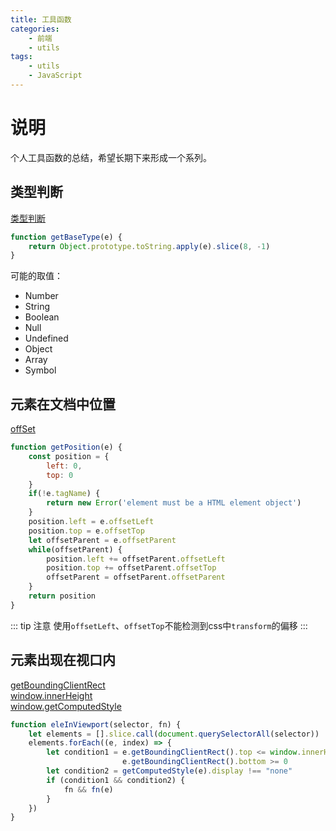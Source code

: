 ```yaml
---
title: 工具函数
categories: 
    - 前端
    - utils
tags: 
    - utils
    - JavaScript
---
```



[类型判断]:https://developer.mozilla.org/zh-CN/docs/Web/JavaScript/Reference/Global_Objects/Object/toString#Using_toString()_to_detect_object_class
[offset]:https://developer.mozilla.org/zh-CN/docs/Web/API/HTMLElement/offsetParent
[getBoundingClientRect]:https://developer.mozilla.org/zh-CN/docs/Web/API/Element/getBoundingClientRect
[window.innerHeight]:https://developer.mozilla.org/en-US/docs/Web/API/Window/innerHeight
[window.getComputedStyle]:https://developer.mozilla.org/zh-CN/docs/Web/API/Window/getComputedStyle


# 说明
个人工具函数的总结，希望长期下来形成一个系列。
<!-- more -->


<!-- more -->

## 类型判断
[类型判断][类型判断]   

```js
function getBaseType(e) {
    return Object.prototype.toString.apply(e).slice(8, -1)
}
```
可能的取值：
* Number
* String
* Boolean
* Null
* Undefined
* Object
* Array
* Symbol


## 元素在文档中位置
[offSet][offSet]

```js
function getPosition(e) {
    const position = {
        left: 0,
        top: 0
    }
    if(!e.tagName) {
        return new Error('element must be a HTML element object')
    }
    position.left = e.offsetLeft
    position.top = e.offsetTop
    let offsetParent = e.offsetParent
    while(offsetParent) {
        position.left += offsetParent.offsetLeft
        position.top += offsetParent.offsetTop
        offsetParent = offsetParent.offsetParent
    }
    return position
}

```
::: tip 注意
使用`offsetLeft`、`offsetTop`不能检测到css中`transform`的偏移
:::


## 元素出现在视口内
[getBoundingClientRect][getBoundingClientRect]    
[window.innerHeight][window.innerHeight]   
[window.getComputedStyle][window.getComputedStyle]

```js
function eleInViewport(selector, fn) {
    let elements = [].slice.call(document.querySelectorAll(selector))
    elements.forEach((e, index) => {
        let condition1 = e.getBoundingClientRect().top <= window.innerHeight &&
                         e.getBoundingClientRect().bottom >= 0
        let condition2 = getComputedStyle(e).display !== "none"
        if (condition1 && condition2) {
            fn && fn(e)
        }
    })
}
```


